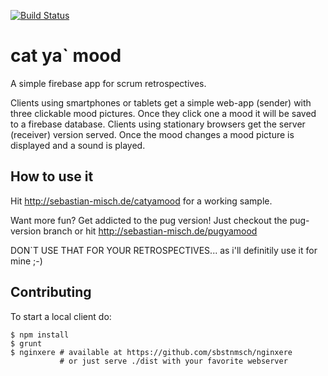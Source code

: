 [![Build Status](https://travis-ci.org/sbstnmsch/catyamood.svg?branch=master)](https://travis-ci.org/sbstnmsch/catyamood)

# cat ya` mood
A simple firebase app for scrum retrospectives.

Clients using smartphones or tablets get a simple web-app (sender)
with three clickable mood pictures. Once they click one a mood it
will be saved to a firebase database.
Clients using stationary browsers get the server (receiver)
version served. Once the mood changes a mood picture is displayed
and a sound is played.

## How to use it
Hit http://sebastian-misch.de/catyamood for a working sample.

Want more fun? Get addicted to the pug version! Just checkout the pug-version
branch or hit http://sebastian-misch.de/pugyamood

DON`T USE THAT FOR YOUR RETROSPECTIVES... as i'll definitily use it
for mine ;-)

## Contributing
To start a local client do:
```
$ npm install
$ grunt
$ nginxere # available at https://github.com/sbstnmsch/nginxere
           # or just serve ./dist with your favorite webserver
```
